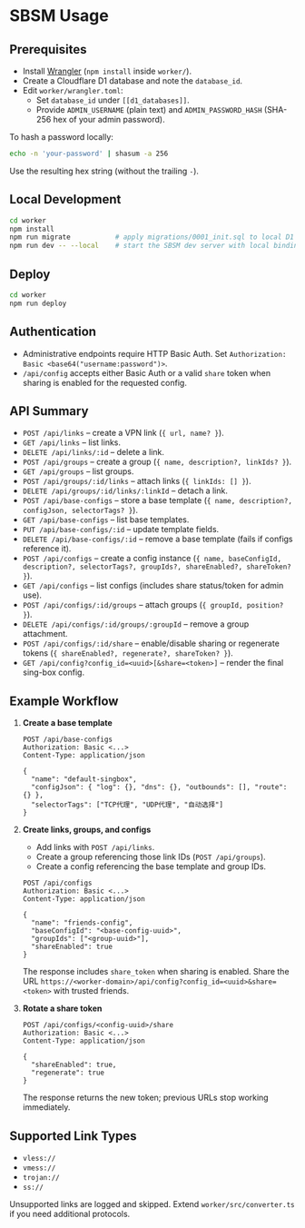 # SBSM Usage

## Prerequisites

- Install [Wrangler](https://developers.cloudflare.com/workers/wrangler/install-and-update/) (`npm install` inside `worker/`).
- Create a Cloudflare D1 database and note the `database_id`.
- Edit `worker/wrangler.toml`:
  - Set `database_id` under `[[d1_databases]]`.
  - Provide `ADMIN_USERNAME` (plain text) and `ADMIN_PASSWORD_HASH` (SHA-256 hex of your admin password).

To hash a password locally:

```sh
echo -n 'your-password' | shasum -a 256
```

Use the resulting hex string (without the trailing `-`).

## Local Development

```sh
cd worker
npm install
npm run migrate           # apply migrations/0001_init.sql to local D1
npm run dev -- --local    # start the SBSM dev server with local bindings
```

## Deploy

```sh
cd worker
npm run deploy
```

## Authentication

- Administrative endpoints require HTTP Basic Auth. Set `Authorization: Basic <base64("username:password")>`.
- `/api/config` accepts either Basic Auth or a valid `share` token when sharing is enabled for the requested config.

## API Summary

- `POST /api/links` – create a VPN link (`{ url, name? }`).
- `GET /api/links` – list links.
- `DELETE /api/links/:id` – delete a link.
- `POST /api/groups` – create a group (`{ name, description?, linkIds? }`).
- `GET /api/groups` – list groups.
- `POST /api/groups/:id/links` – attach links (`{ linkIds: [] }`).
- `DELETE /api/groups/:id/links/:linkId` – detach a link.
- `POST /api/base-configs` – store a base template (`{ name, description?, configJson, selectorTags? }`).
- `GET /api/base-configs` – list base templates.
- `PUT /api/base-configs/:id` – update template fields.
- `DELETE /api/base-configs/:id` – remove a base template (fails if configs reference it).
- `POST /api/configs` – create a config instance (`{ name, baseConfigId, description?, selectorTags?, groupIds?, shareEnabled?, shareToken? }`).
- `GET /api/configs` – list configs (includes share status/token for admin use).
- `POST /api/configs/:id/groups` – attach groups (`{ groupId, position? }`).
- `DELETE /api/configs/:id/groups/:groupId` – remove a group attachment.
- `POST /api/configs/:id/share` – enable/disable sharing or regenerate tokens (`{ shareEnabled?, regenerate?, shareToken? }`).
- `GET /api/config?config_id=<uuid>[&share=<token>]` – render the final sing-box config.

## Example Workflow

1. **Create a base template**

   ```http
   POST /api/base-configs
   Authorization: Basic <...>
   Content-Type: application/json

   {
     "name": "default-singbox",
     "configJson": { "log": {}, "dns": {}, "outbounds": [], "route": {} },
     "selectorTags": ["TCP代理", "UDP代理", "自动选择"]
   }
   ```

2. **Create links, groups, and configs**

   - Add links with `POST /api/links`.
   - Create a group referencing those link IDs (`POST /api/groups`).
   - Create a config referencing the base template and group IDs.

   ```http
   POST /api/configs
   Authorization: Basic <...>
   Content-Type: application/json

   {
     "name": "friends-config",
     "baseConfigId": "<base-config-uuid>",
     "groupIds": ["<group-uuid>"],
     "shareEnabled": true
   }
   ```

   The response includes `share_token` when sharing is enabled. Share the URL
   `https://<worker-domain>/api/config?config_id=<uuid>&share=<token>` with trusted friends.

3. **Rotate a share token**

   ```http
   POST /api/configs/<config-uuid>/share
   Authorization: Basic <...>
   Content-Type: application/json

   {
     "shareEnabled": true,
     "regenerate": true
   }
   ```

   The response returns the new token; previous URLs stop working immediately.

## Supported Link Types

- `vless://`
- `vmess://`
- `trojan://`
- `ss://`

Unsupported links are logged and skipped. Extend `worker/src/converter.ts` if you need additional protocols.

